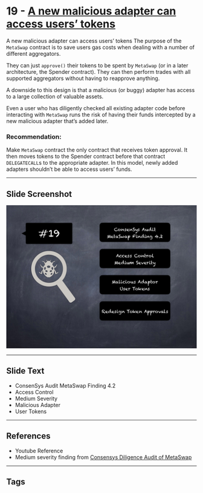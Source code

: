 
# 19 - [A new malicious adapter can access users’ tokens](./A%20new%20malicious%20adapter%20can%20access%20users’%20tokens.md)

A new malicious adapter can access users’ tokens The purpose of the `MetaSwap` contract is to save users gas costs when dealing with a number of different aggregators.

They can just `approve()` their tokens to be spent by `MetaSwap` (or in a later architecture, the Spender contract). They can then perform trades with all supported aggregators without having to reapprove anything. 

A downside to this design is that a malicious (or buggy) adapter has access to a large collection of valuable assets. 

Even a user who has diligently checked all existing adapter code before interacting with `MetaSwap` runs the risk of having their funds intercepted by a new malicious adapter that’s added later.

### Recommendation:
Make `MetaSwap` contract the only contract that receives token approval. It then moves tokens to the Spender contract before that contract `DELEGATECALL`s to the appropriate adapter. In this model, newly added adapters shouldn’t be able to access users’ funds.
___
## Slide Screenshot
![019.png](../../images/7.%20Audit%20Findings%20101/019.png)
___
## Slide Text
- ConsenSys Audit MetaSwap Finding 4.2
- Access Control
- Medium Severity
- Malicious Adapter
- User Tokens
___
## References
- Youtube Reference
- Medium severity finding from [Consensys Diligence Audit of MetaSwap](https://consensys.net/diligence/audits/2020/08/metaswap/#a-new-malicious-adapter-can-access-users-tokens)
___
## Tags
